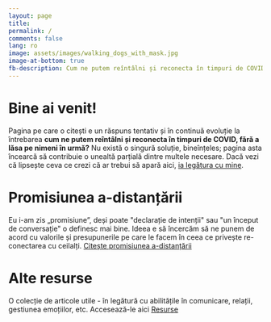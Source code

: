 ```yaml
---
layout: page
title:
permalink: /
comments: false
lang: ro
image: assets/images/walking_dogs_with_mask.jpg
image-at-bottom: true
fb-description: Cum ne putem reîntâlni și reconecta în timpuri de COVID, fără a lăsa pe nimeni în urmă?
---
```


# Bine ai venit!

Pagina pe care o citești e un răspuns tentativ și în continuă evoluție la întrebarea **cum ne putem reîntâlni și reconecta în timpuri de COVID, fără a lăsa pe nimeni în urmă?** Nu există o singură soluție, bineînțeles; pagina asta încearcă să contribuie o unealtă parțială dintre multele necesare.
Dacă vezi că lipsește ceva ce crezi că ar trebui să apară aici, [ia legătura cu mine]({{site.baseurl}}/contact).

# Promisiunea a-distanțării


Eu i-am zis „promisiune”, deși poate "declarație de intenții" sau "un început de conversație" o definesc mai bine. Ideea e să încercăm să ne punem de acord cu valorile și presupunerile pe care le facem în ceea ce privește re-conectarea cu ceilalți.
<a class="btn btn-primary btn-lg" href="{{site.baseurl}}/pledge">Citește promisiunea a-distanțării</a>


# Alte resurse
O colecție de articole utile - în legătură cu abilitățile în comunicare, relații, gestiunea emoțiilor, etc. Accesează-le aici <a class="btn btn-primary btn-sm" href="{{site.baseurl}}/resources">Resurse</a>